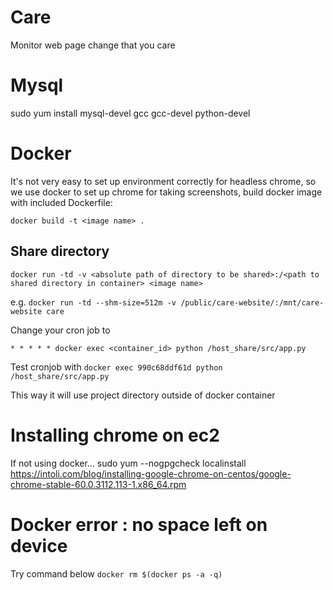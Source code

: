 # Care
Monitor web page change that you care

# Mysql
sudo yum install mysql-devel gcc gcc-devel python-devel


# Docker
It's not very easy to set up environment correctly for headless chrome, so we use docker to set up chrome for taking screenshots, build docker image with included Dockerfile:

`docker build -t <image name> .`

## Share directory

`docker run -td -v <absolute path of directory to be shared>:/<path to shared directory in container> <image name>`

e.g. `docker run -td --shm-size=512m -v /public/care-website/:/mnt/care-website care`

Change your cron job to

`* * * * * docker exec <container_id> python /host_share/src/app.py`

Test cronjob with
`docker exec 990c68ddf61d python /host_share/src/app.py`

This way it will use project directory outside of docker container



# Installing chrome on ec2
If not using docker...
sudo yum --nogpgcheck localinstall https://intoli.com/blog/installing-google-chrome-on-centos/google-chrome-stable-60.0.3112.113-1.x86_64.rpm


# Docker error : no space left on device

Try command below
`docker rm $(docker ps -a -q)`


